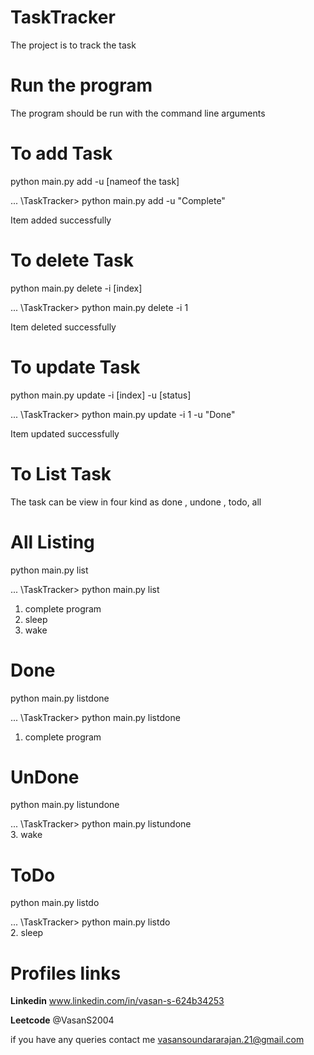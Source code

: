 # TaskTracker
The project is to track the task

# Run the program
The program should be run with the command line arguments

# To add Task
python main.py add -u [nameof the task]

... \TaskTracker> python main.py add -u "Complete"

Item added successfully

# To delete Task
python main.py delete -i [index]

... \TaskTracker> python main.py delete -i 1

Item deleted successfully

# To update Task

python main.py update -i [index] -u [status]


... \TaskTracker> python main.py update -i 1 -u "Done"

Item updated successfully

# To List Task
The task can be view in four kind as done , undone , todo, all

# All Listing

python main.py list

... \TaskTracker> python main.py list             
1. complete program
2. sleep
3. wake

# Done
python main.py listdone

... \TaskTracker> python main.py listdone           
1. complete program

# UnDone
python main.py listundone

... \TaskTracker> python main.py listundone            
3. wake

# ToDo
python main.py listdo

... \TaskTracker> python main.py listdo             
2. sleep

# Profiles links
**Linkedin**  www.linkedin.com/in/vasan-s-624b34253

**Leetcode** @VasanS2004

if you have any queries contact me vasansoundararajan.21@gmail.com


